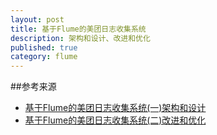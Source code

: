 ```yaml
---
layout: post
title: 基于Flume的美团日志收集系统
description: 架构和设计、改进和优化
published: true
category: flume
---
```



##参考来源


* [基于Flume的美团日志收集系统(一)架构和设计][基于Flume的美团日志收集系统(一)架构和设计]
* [基于Flume的美团日志收集系统(二)改进和优化][基于Flume的美团日志收集系统(二)改进和优化]



































[NingG]:    http://ningg.github.com  "NingG"
[基于Flume的美团日志收集系统(一)架构和设计]:		http://tech.meituan.com/mt-log-system-arch.html
[基于Flume的美团日志收集系统(二)改进和优化]:		http://tech.meituan.com/mt-log-system-optimization.html










